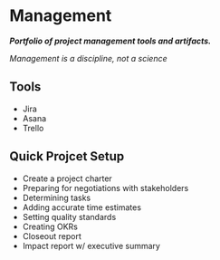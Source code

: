# Management

___Portfolio of project management tools and artifacts.___

*Management is a discipline, not a science*

## Tools
* Jira
* Asana
* Trello

## Quick Projcet Setup
* Create a project charter
* Preparing for negotiations with stakeholders
* Determining tasks
* Adding accurate time estimates
* Setting quality standards
* Creating OKRs
* Closeout report
* Impact report w/ executive summary
